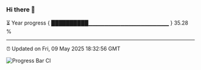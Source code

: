 ### Hi there 👋

⏳ Year progress { ██████████▁▁▁▁▁▁▁▁▁▁▁▁▁▁▁▁▁▁▁▁ } 35.28 %

---

⏰ Updated on Fri, 09 May 2025 18:32:56 GMT

![Progress Bar CI](https://github.com/ZhaoGui/ZhaoGui/workflows/Progress%20Bar%20CI/badge.svg)

